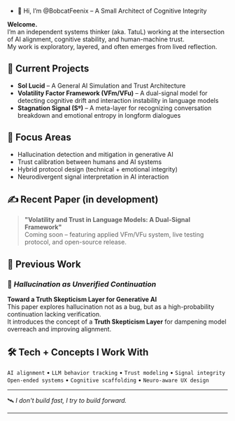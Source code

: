 - 👋 Hi, I’m @BobcatFeenix – A Small Architect of Cognitive Integrity

**Welcome.**  
I’m an independent systems thinker (aka. TatuL) working at the intersection of AI alignment, cognitive stability, and human-machine trust.  
My work is exploratory, layered, and often emerges from lived reflection.

## 🚧 Current Projects

- **Sol Lucid** – A General AI Simulation and Trust Architecture  
- **Volatility Factor Framework (VFm/VFu)** – A dual-signal model for detecting cognitive drift and interaction instability in language models  
- **Stagnation Signal (Sᵍ)** – A meta-layer for recognizing conversation breakdown and emotional entropy in longform dialogues

## 🎯 Focus Areas

- Hallucination detection and mitigation in generative AI  
- Trust calibration between humans and AI systems  
- Hybrid protocol design (technical + emotional integrity)  
- Neurodivergent signal interpretation in AI interaction

## ✍️ Recent Paper (in development)

> **\"Volatility and Trust in Language Models: A Dual-Signal Framework\"**  
> Coming soon – featuring applied VFm/VFu system, live testing protocol, and open-source release.
>

## 📄 Previous Work

### 🔹 *Hallucination as Unverified Continuation*  
**Toward a Truth Skepticism Layer for Generative AI**  
This paper explores hallucination not as a bug, but as a high-probability continuation lacking verification.  
It introduces the concept of a **Truth Skepticism Layer** for dampening model overreach and improving alignment.


## 🛠 Tech + Concepts I Work With

`AI alignment` • `LLM behavior tracking` • `Trust modeling` • `Signal integrity`  
`Open-ended systems` • `Cognitive scaffolding` • `Neuro-aware UX design`

---

🛰 *I don't build fast, I try to build forward.*

---

